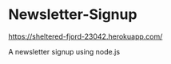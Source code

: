 # Newsletter-Signup
https://sheltered-fjord-23042.herokuapp.com/

A newsletter signup using node.js
